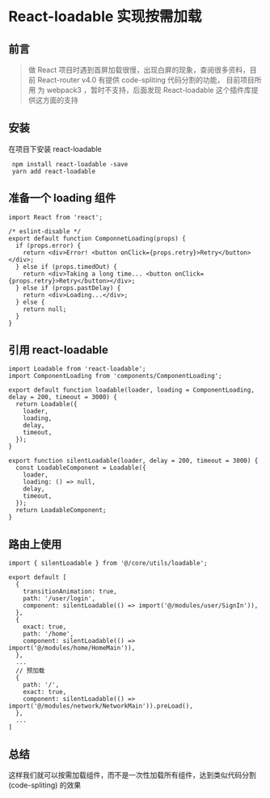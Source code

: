 # React-loadable 实现按需加载

## 前言
> 做 React 项目时遇到首屏加载很慢，出现白屏的现象，查阅很多资料，目前 React-router v4.0 有提供 code-spliting 代码分割的功能， 目前项目所用 为 webpack3 ，暂时不支持，后面发现 React-loadable 这个插件库提供这方面的支持

## 安装

在项目下安装 react-loadable
```
 npm install react-loadable -save
 yarn add react-loadable
```

## 准备一个 loading 组件
```
import React from 'react';

/* eslint-disable */
export default function ComponnetLoading(props) {
  if (props.error) {
    return <div>Error! <button onClick={props.retry}>Retry</button></div>;
  } else if (props.timedOut) {
    return <div>Taking a long time... <button onClick={props.retry}>Retry</button></div>;
  } else if (props.pastDelay) {
    return <div>Loading...</div>;
  } else {
    return null;
  }
}
```

## 引用 react-loadable

```
import Loadable from 'react-loadable';
import ComponentLoading from 'components/ComponentLoading';

export default function loadable(loader, loading = ComponentLoading, delay = 200, timeout = 3000) {
  return Loadable({
    loader,
    loading,
    delay,
    timeout,
  });
}

export function silentLoadable(loader, delay = 200, timeout = 3000) {
  const LoadableComponent = Loadable({
    loader,
    loading: () => null,
    delay,
    timeout,
  });
  return LoadableComponent;
}
```

## 路由上使用

```
import { silentLoadable } from '@/core/utils/loadable';

export default [
  {
    transitionAnimation: true,
    path: '/user/login',
    component: silentLoadable(() => import('@/modules/user/SignIn')),
  },
  {
    exact: true,
    path: '/home',
    component: silentLoadable(() => import('@/modules/home/HomeMain')),
  },
  ...
  // 预加载
  {
    path: '/',
    exact: true,
    component: silentLoadable(() => import('@/modules/network/NetworkMain')).preLoad(),
  },
  ...
]
```

## 总结
这样我们就可以按需加载组件，而不是一次性加载所有组件，达到类似代码分割 (code-spliting) 的效果